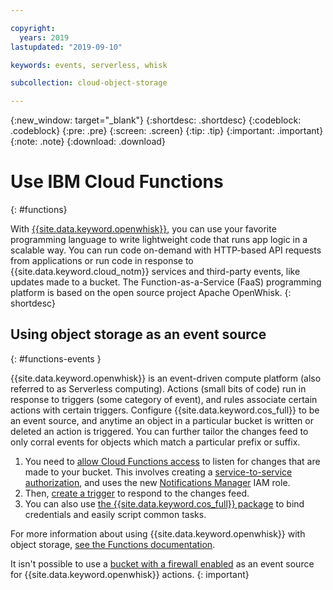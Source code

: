 ```yaml
---

copyright:
  years: 2019
lastupdated: "2019-09-10"

keywords: events, serverless, whisk

subcollection: cloud-object-storage

---
```

{:new_window: target="_blank"}
{:shortdesc: .shortdesc}
{:codeblock: .codeblock}
{:pre: .pre}
{:screen: .screen}
{:tip: .tip}
{:important: .important}
{:note: .note}
{:download: .download} 

# Use IBM Cloud Functions
{: #functions}

With [{{site.data.keyword.openwhisk}}](/docs/openwhisk), you can use your favorite programming language to write lightweight code that runs app logic in a scalable way. You can run code on-demand with HTTP-based API requests from applications or run code in response to {{site.data.keyword.cloud_notm}} services and third-party events, like updates made to a bucket. The Function-as-a-Service (FaaS) programming platform is based on the open source project Apache OpenWhisk. 
{: shortdesc}

## Using object storage as an event source
{: #functions-events }

{{site.data.keyword.openwhisk}} is an event-driven compute platform (also referred to as Serverless computing). Actions (small bits of code) run in response to triggers (some category of event), and rules associate certain actions with certain triggers. Configure {{site.data.keyword.cos_full}} to be an event source, and anytime an object in a particular bucket is written or deleted an action is triggered. You can further tailor the changes feed to only corral events for objects which match a particular prefix or suffix. 

1. You need to [allow Cloud Functions access](/docs/openwhisk?topic=cloud-functions-pkg_obstorage#pkg_obstorage_ev) to listen for changes that are made to your bucket. This involves creating a [service-to-service authorization](/docs/iam?topic=iam-serviceauth), and uses the new [Notifications Manager](/docs/openwhisk?topic=cloud-functions-pkg_obstorage#pkg_obstorage_auth) IAM role.
2. Then, [create a trigger](/docs/openwhisk?topic=cloud-functions-pkg_obstorage#pkg_obstorage_ev_trig_ui) to respond to the changes feed.
3. You can also use [the {{site.data.keyword.cos_full}} package](https://test.cloud.ibm.com/docs/openwhisk?topic=cloud-functions-pkg_obstorage#pkg_obstorage_actions) to bind credentials and easily script common tasks.

For more information about using {{site.data.keyword.openwhisk}} with object storage, [see the Functions documentation](/docs/openwhisk?topic=cloud-functions-pkg_obstorage).

It isn't possible to use a [bucket with a firewall enabled](/docs/services/cloud-object-storage?topic=cloud-object-storage-setting-a-firewall) as an event source for {{site.data.keyword.openwhisk}} actions.
{: important}
